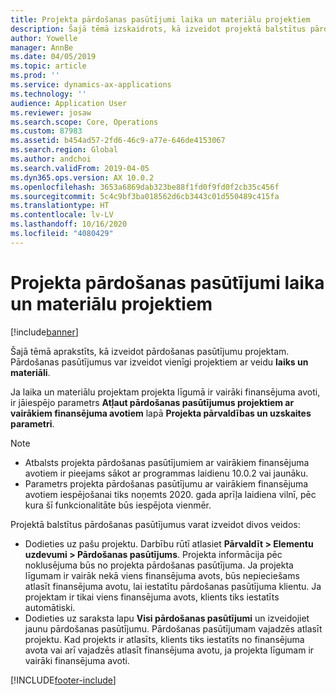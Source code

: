 ```yaml
---
title: Projekta pārdošanas pasūtījumi laika un materiālu projektiem
description: Šajā tēmā izskaidrots, kā izveidot projektā balstītus pārdošanas pasūtījumus laika un materiālu projektiem.
author: Yowelle
manager: AnnBe
ms.date: 04/05/2019
ms.topic: article
ms.prod: ''
ms.service: dynamics-ax-applications
ms.technology: ''
audience: Application User
ms.reviewer: josaw
ms.search.scope: Core, Operations
ms.custom: 87983
ms.assetid: b454ad57-2fd6-46c9-a77e-646de4153067
ms.search.region: Global
ms.author: andchoi
ms.search.validFrom: 2019-04-05
ms.dyn365.ops.version: AX 10.0.2
ms.openlocfilehash: 3653a6869dab323be88f1fd0f9fd0f2cb35c456f
ms.sourcegitcommit: 5c4c9bf3ba018562d6cb3443c01d550489c415fa
ms.translationtype: HT
ms.contentlocale: lv-LV
ms.lasthandoff: 10/16/2020
ms.locfileid: "4080429"
---
```

# <a name="project-sales-orders-for-time-and-material-projects"></a>Projekta pārdošanas pasūtījumi laika un materiālu projektiem

[!include[banner](../includes/banner.md)]

Šajā tēmā aprakstīts, kā izveidot pārdošanas pasūtījumu projektam. Pārdošanas pasūtījumus var izveidot vienīgi projektiem ar veidu **laiks un materiāli**.

Ja laika un materiālu projektam projekta līgumā ir vairāki finansējuma avoti, ir jāiespējo parametrs **Atļaut pārdošanas pasūtījumus projektiem ar vairākiem finansējuma avotiem** lapā **Projekta pārvaldības un uzskaites parametri**. 

> [!NOTE]
> - Atbalsts projekta pārdošanas pasūtījumiem ar vairākiem finansējuma avotiem ir pieejams sākot ar programmas laidienu 10.0.2 vai jaunāku.
> - Parametrs projekta pārdošanas pasūtījumu ar vairākiem finansējuma avotiem iespējošanai tiks noņemts 2020. gada aprīļa laidiena vilnī, pēc kura šī funkcionalitāte būs iespējota vienmēr.

Projektā balstītus pārdošanas pasūtījumus varat izveidot divos veidos:

- Dodieties uz pašu projektu. Darbību rūtī atlasiet **Pārvaldīt > Elementu uzdevumi > Pārdošanas pasūtījums**. Projekta informācija pēc noklusējuma būs no projekta pārdošanas pasūtījuma. Ja projekta līgumam ir vairāk nekā viens finansējuma avots, būs nepieciešams atlasīt finansējuma avotu, lai iestatītu pārdošanas pasūtījuma klientu. Ja projektam ir tikai viens finansējuma avots, klients tiks iestatīts automātiski.
- Dodieties uz saraksta lapu **Visi pārdošanas pasūtījumi** un izveidojiet jaunu pārdošanas pasūtījumu. Pārdošanas pasūtījumam vajadzēs atlasīt projektu. Kad projekts ir atlasīts, klients tiks iestatīts no finansējuma avota vai arī vajadzēs atlasīt finansējuma avotu, ja projekta līgumam ir vairāki finansējuma avoti.



[!INCLUDE[footer-include](../includes/footer-banner.md)]